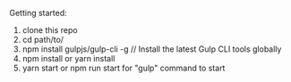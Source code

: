 Getting started:

1. clone this repo
2. cd path/to/
3. npm install gulpjs/gulp-cli -g  // Install the latest Gulp CLI tools globally
4. npm install or yarn install 
6. yarn start or npm run start for "gulp" command to start



